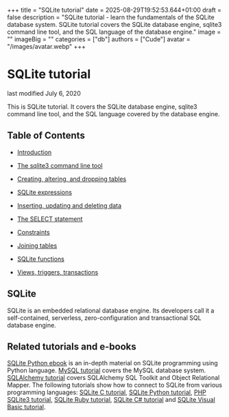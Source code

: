 +++
title = "SQLite tutorial"
date = 2025-08-29T19:52:53.644+01:00
draft = false
description = "SQLite tutorial - learn the fundamentals of the SQLite database system. SQLite tutorial covers the SQLite database engine, sqlite3 command line tool, and the SQL language of the database engine."
image = ""
imageBig = ""
categories = ["db"]
authors = ["Cude"]
avatar = "/images/avatar.webp"
+++

# SQLite tutorial

last modified July 6, 2020 

This is SQLite tutorial. It covers the SQLite database engine, sqlite3 command line tool, and 
the SQL language covered by the database engine.

## Table of Contents

- [Introduction](introduction/)

- [The sqlite3 command line tool](tool/)

- [Creating, altering, and dropping tables](tables/)

- [SQLite expressions](expressions/)

- [Inserting, updating and deleting data](datamanipulation/)

- [The SELECT statement](select/)

- [Constraints](constraints/)

- [Joining tables](joins/)

- [SQLite functions](sqlitefunctions/)

- [Views, triggers, transactions](viewstriggerstransactions/)

## SQLite

SQLite is an embedded relational database engine. Its developers call it a self-contained, 
serverless, zero-configuration and transactional SQL database engine.

## Related tutorials and e-books

[SQLite Python ebook](/ebooks/sqlitepython/) is an in-depth material on
SQLite programming using Python language.
[MySQL tutorial](/mysql/) covers the MySQL database system.
[SQLAlchemy tutorial](/db/sqlalchemy/) covers SQLAlchemy SQL 
Toolkit and Object Relational Mapper.
The following tutorials show how to connect to SQLite from various programming languages:
[SQLite C tutorial](/db/sqlitec/),
[SQLite Python tutorial](/db/sqlitepythontutorial/),
[PHP SQLite3 tutorial](/php/sqlite3/),
[SQLite Ruby tutorial](/db/sqliteruby/),
[SQLite C# tutorial](/csharp/sqlite/) and
[SQLite Visual Basic tutorial](/db/sqlitevb/).